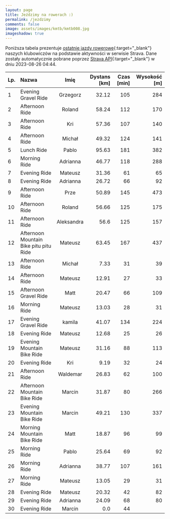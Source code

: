 ```yaml
---
layout: page
title: Jeździmy na rowerach :)
permalink: /jezdzimy
comments: false
image: assets/images/kmtb/kmtb008.jpg
imageshadow: true
---
```


Poniższa tabela prezentuje [ostatnie jazdy rowerowe](https://www.strava.com/clubs/336381){:target="_blank"} naszych klubowiczów na podstawie aktywności w serwisie Strava. Dane zostały automatycznie pobrane poprzez [Strava API](https://developers.strava.com/docs/reference/#api-Clubs-getClubActivitiesById){:target="_blank"} w dniu 2023-08-26 04:44.

Lp. | Nazwa | Imię | Dystans [km] | Czas [min] | Wysokość [m]
:--- | :--- | :---: | ---: | ---: | ---:
1|Evening Gravel Ride|Grzegorz|32.12|105|284
2|Afternoon Ride|Roland|58.24|112|170
3|Afternoon Ride|Kri|57.36|107|140
4|Afternoon Ride|Michał|49.32|124|141
5|Lunch Ride|Pablo|95.63|181|382
6|Morning Ride|Adrianna|46.77|118|288
7|Evening Ride|Mateusz|31.36|61|65
8|Evening Ride|Adrianna|26.72|66|92
9|Afternoon Ride|Prze|50.89|145|473
10|Afternoon Ride|Roland|56.66|125|175
11|Afternoon Ride|Aleksandra|56.6|125|157
12|Afternoon Mountain Bike pitu pitu Ride|Mateusz|63.45|167|437
13|Afternoon Ride|Michał|7.33|31|39
14|Afternoon Ride|Mateusz|12.91|27|33
15|Afternoon Gravel Ride|Matt|20.47|66|109
16|Morning Ride|Mateusz|13.03|28|31
17|Evening Gravel Ride|kamila|41.07|134|224
18|Evening Ride|Mateusz|12.68|25|26
19|Evening Mountain Bike Ride|Mateusz|31.16|88|113
20|Evening Ride|Kri|9.19|32|24
21|Afternoon Ride|Waldemar|26.83|62|100
22|Afternoon Mountain Bike Ride|Marcin|31.87|80|266
23|Evening Mountain Bike Ride|Marcin|49.21|130|337
24|Morning Mountain Bike Ride|Matt|18.87|96|99
25|Morning Ride|Pablo|25.64|69|92
26|Morning Ride|Adrianna|38.77|107|161
27|Morning Ride|Mateusz|13.05|29|31
28|Evening Ride|Mateusz|20.32|42|82
29|Evening Ride|Adrianna|24.09|68|80
30|Evening Ride|Marcin|0.0|44|
